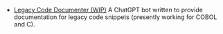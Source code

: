 - [Legacy Code Documenter (WIP)](http://24.199.116.158:8501/)
A ChatGPT bot written to provide documentation for legacy code snippets (presently working for COBOL and C).
